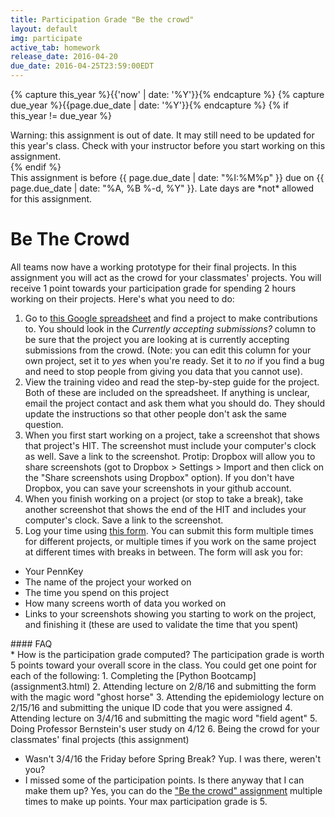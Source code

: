 ```yaml
---
title: Participation Grade "Be the crowd"
layout: default
img: participate
active_tab: homework
release_date: 2016-04-20
due_date: 2016-04-25T23:59:00EDT
---
```



<!-- Check whether the assignment is up to date -->
{% capture this_year %}{{'now' | date: '%Y'}}{% endcapture %}
{% capture due_year %}{{page.due_date | date: '%Y'}}{% endcapture %}
{% if this_year != due_year %} 
<div class="alert alert-danger">
Warning: this assignment is out of date.  It may still need to be updated for this year's class.  Check with your instructor before you start working on this assignment.
</div>
{% endif %}
<!-- End of check whether the assignment is up to date -->

<div class="alert alert-info">
This assignment is before {{ page.due_date | date: "%I:%M%p" }} due on {{ page.due_date | date: "%A, %B %-d, %Y" }}.  Late days are *not* allowed for this assignment.
</div>


Be The Crowd
=============

All teams now have a working prototype for their final projects.  In this assignment you will act as the crowd for your classmates' projects.  You will receive 1 point towards your participation grade for spending 2 hours working on their projects.  Here's what you need to do:

1. Go to [this Google spreadsheet](https://docs.google.com/spreadsheets/d/1rdP7Qhfs97YziYNyLj4c4e3Dzr3D7fVmnhRsTw3xMkI/edit?usp=sharing) and find a project to make contributions to.  You should look in the *Currently accepting submissions?* column to be sure that the project you are looking at is currently accepting submissions from the crowd.  (Note: you can edit this column for your own project, set it to *yes* when you're ready.  Set it to *no* if you find a bug and need to stop people from giving you data that you cannot use). 
2. View the training video and read the step-by-step guide for the project.  Both of these are included on the spreadsheet. If anything is unclear, email the project contact and ask them what you should do.  They should update the instructions so that other people don't ask the same question.
3. When you first start working on a project, take a screenshot that shows that project's HIT.  The screenshot must include your computer's clock as well.  Save a link to the screenshot.  Protip: Dropbox will allow you to share screenshots (got to Dropbox > Settings > Import and then click on the "Share screenshots using Dropbox" option).  If you don't have Dropbox, you can save your screenshots in your github account.
4. When you finish working on a project (or stop to take a break), take another screenshot that shows the end of the HIT and includes your computer's clock.  Save a link to the screenshot.
5. Log your time using [this form](https://docs.google.com/forms/d/1R2qM4WXhkeOA3L9TM3uPvVjUN5Vx-HnDZlF5KrAnYVA/viewform).  You can submit this form multiple times for different projects, or multiple times if you work on the same project at different times with breaks in between. The form will ask you for:

* Your PennKey
* The name of the project your worked on
* The time you spend on this project
* How many screens worth of data you worked on
* Links to your screenshots showing you starting to work on the project, and finishing it (these are used to validate the time that you spent)




<div class="panel panel-info" id="faq">
<div class="panel-heading" markdown="1">
#### FAQ
</div>
<div class="panel-body" markdown="1">
* How is the participation grade computed?  The participation grade is worth 5 points toward your overall score in the class.  You could get one point for each of the following:
1. Completing the [Python Bootcamp](assignment3.html)
2. Attending lecture on 2/8/16 and submitting the form with the magic word "ghost horse"
3. Attending the epidemiology lecture on 2/15/16 and submitting the unique ID code that you  were assigned
4. Attending lecture on 3/4/16 and submitting the magic word "field agent"
5. Doing Professor Bernstein's user study on 4/12
6. Being the crowd for your classmates' final projects (this assignment)

* Wasn't 3/4/16 the Friday before Spring Break?  Yup.  I was there, weren't you?
* I missed some of the participation points.  Is there anyway that I can make them up? Yes, you can do the ["Be the crowd" assignment](final-project-part3-participation.html) multiple times to make up points.  Your max participation grade is 5.
</div>
</div>

